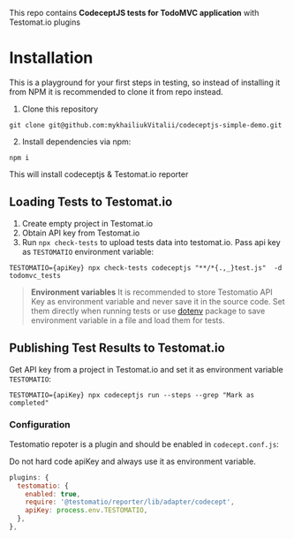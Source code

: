 This repo contains **CodeceptJS tests for TodoMVC application** with Testomat.io plugins

# Installation

This is a playground for your first steps in testing, so instead of installing it from NPM it is recommended to clone it from repo instead.

1) Clone this repository

```
git clone git@github.com:mykhailiukVitalii/codeceptjs-simple-demo.git
```

2) Install dependencies via npm:

```
npm i
```

This will install codeceptjs & Testomat.io reporter

## Loading Tests to Testomat.io

1. Create empty project in Testomat.io
2. Obtain API key from Testomat.io
2. Run `npx check-tests` to upload tests data into testomat.io. Pass api key as `TESTOMATIO` environment variable:

```
TESTOMATIO={apiKey} npx check-tests codeceptjs "**/*{.,_}test.js"  -d todomvc_tests
```

> **Environment variables** It is recommended to store Testomatio API Key as environment variable and never save it in the source code. Set them directly when running tests or use [dotenv](https://www.npmjs.com/package/dotenv) package to save environment variable in a file and load them for tests. 

## Publishing Test Results to Testomat.io

Get API key from a project in Testomat.io and set it as environment variable `TESTOMATIO`:

```
TESTOMATIO={apiKey} npx codeceptjs run --steps --grep "Mark as completed"
```

### Configuration

Testomatio repoter is a plugin and should be enabled in `codecept.conf.js`:

Do not hard code apiKey and always use it as environment variable.

```js
plugins: {
  testomatio: {
    enabled: true,
    require: '@testomatio/reporter/lib/adapter/codecept',
    apiKey: process.env.TESTOMATIO,
  },
},
```
